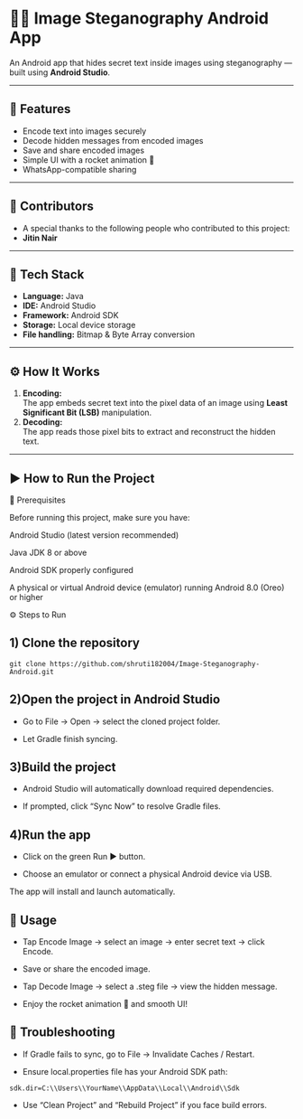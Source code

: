 # 🕵️‍♀️ Image Steganography Android App

An Android app that hides secret text inside images using steganography — built using **Android Studio**.

---

## 📱 Features
- Encode text into images securely  
- Decode hidden messages from encoded images  
- Save and share encoded images  
- Simple UI with a rocket animation 🚀  
- WhatsApp-compatible sharing  
  
---

## 👥 Contributors
- A special thanks to the following people who contributed to this project:
- **Jitin Nair** 
---

## 🧠 Tech Stack
- **Language:** Java  
- **IDE:** Android Studio  
- **Framework:** Android SDK  
- **Storage:** Local device storage  
- **File handling:** Bitmap & Byte Array conversion  

---

## ⚙️ How It Works
1. **Encoding:**  
   The app embeds secret text into the pixel data of an image using **Least Significant Bit (LSB)** manipulation.  
2. **Decoding:**  
   The app reads those pixel bits to extract and reconstruct the hidden text.  

---

## ▶️ How to Run the Project
🧩 Prerequisites

Before running this project, make sure you have:

Android Studio (latest version recommended)

Java JDK 8 or above

Android SDK properly configured

A physical or virtual Android device (emulator) running Android 8.0 (Oreo) or higher

⚙️ Steps to Run

## 1) Clone the repository

```git clone https://github.com/shruti182004/Image-Steganography-Android.git```

## 2)Open the project in Android Studio

- Go to File → Open → select the cloned project folder.

- Let Gradle finish syncing.

## 3)Build the project

- Android Studio will automatically download required dependencies.

- If prompted, click “Sync Now” to resolve Gradle files.

## 4)Run the app

- Click on the green Run ▶️ button.

- Choose an emulator or connect a physical Android device via USB.

The app will install and launch automatically.

## 📱 Usage

- Tap Encode Image → select an image → enter secret text → click Encode.

- Save or share the encoded image.

- Tap Decode Image → select a .steg file → view the hidden message.

- Enjoy the rocket animation 🚀 and smooth UI!

## 🐞 Troubleshooting

- If Gradle fails to sync, go to File → Invalidate Caches / Restart.

- Ensure local.properties file has your Android SDK path:

``` sdk.dir=C:\\Users\\YourName\\AppData\\Local\\Android\\Sdk ```

- Use “Clean Project” and “Rebuild Project” if you face build errors.


